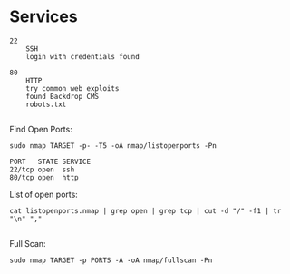 # Services
```
22
	SSH
	login with credentials found

80
	HTTP
	try common web exploits
	found Backdrop CMS
	robots.txt
	
```

Find Open Ports:
```
sudo nmap TARGET -p- -T5 -oA nmap/listopenports -Pn

PORT   STATE SERVICE
22/tcp open  ssh
80/tcp open  http

```

List of open ports:
```
cat listopenports.nmap | grep open | grep tcp | cut -d "/" -f1 | tr "\n" ","


```

Full Scan:
```
sudo nmap TARGET -p PORTS -A -oA nmap/fullscan -Pn


```


